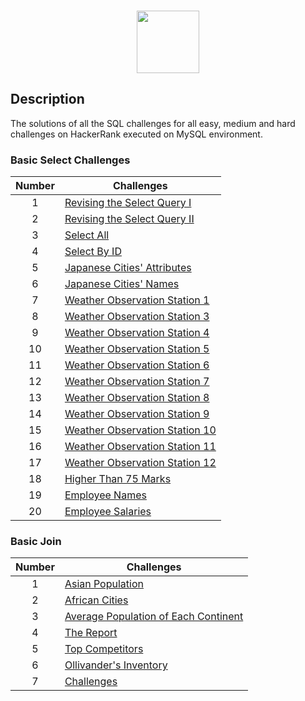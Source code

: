 <p align="center">  
	<br>
	<a href="https://www.hackerrank.com/shawan_sm">
        <img height=100 src="https://d3keuzeb2crhkn.cloudfront.net/hackerrank/assets/styleguide/logo_wordmark-f5c5eb61ab0a154c3ed9eda24d0b9e31.svg"> 
    </a>
    <br>
</p>

## Description
The solutions of all the SQL challenges for all easy, medium and hard challenges on HackerRank executed on MySQL environment.


### Basic Select Challenges

| Number | Challenges |
|:------:|------------|
| 1 | [Revising the Select Query I](https://www.hackerrank.com/challenges/revising-the-select-query/problem) |
| 2 | [Revising the Select Query II](https://www.hackerrank.com/challenges/revising-the-select-query-2/problem) |
| 3 | [Select All](https://www.hackerrank.com/challenges/select-all-sql/problem) |
| 4 | [Select By ID](https://www.hackerrank.com/challenges/select-by-id/problem) |
| 5 | [Japanese Cities' Attributes](https://www.hackerrank.com/challenges/japanese-cities-attributes/problem) |
| 6 | [Japanese Cities' Names](https://www.hackerrank.com/challenges/japanese-cities-name/problem) |
| 7 | [Weather Observation Station 1](https://www.hackerrank.com/challenges/weather-observation-station-1/problem) | 
| 8 | [Weather Observation Station 3](https://www.hackerrank.com/challenges/weather-observation-station-3/problem) |
| 9 | [Weather Observation Station 4](https://www.hackerrank.com/challenges/weather-observation-station-4/problem) | 
| 10| [Weather Observation Station 5](https://www.hackerrank.com/challenges/weather-observation-station-5/problem) | 
| 11| [Weather Observation Station 6](https://www.hackerrank.com/challenges/weather-observation-station-6/problem) | 
| 12| [Weather Observation Station 7](https://www.hackerrank.com/challenges/weather-observation-station-7/problem) | 
| 13| [Weather Observation Station 8](https://www.hackerrank.com/challenges/weather-observation-station-8/problem) | 
| 14| [Weather Observation Station 9](https://www.hackerrank.com/challenges/weather-observation-station-9/problem) | 
| 15| [Weather Observation Station 10](https://www.hackerrank.com/challenges/weather-observation-station-10/problem) | 
| 16| [Weather Observation Station 11](https://www.hackerrank.com/challenges/weather-observation-station-11/problem) | 
| 17| [Weather Observation Station 12](https://www.hackerrank.com/challenges/weather-observation-station-12/problem) | 
| 18| [Higher Than 75 Marks](https://www.hackerrank.com/challenges/more-than-75-marks/problem) | 
| 19| [Employee Names](https://www.hackerrank.com/challenges/name-of-employees/problem) | 
| 20| [Employee Salaries](https://www.hackerrank.com/challenges/salary-of-employees/problem) |


### Basic Join

| Number | Challenges |
|:------:|------------|
| 1 | [Asian Population](https://www.hackerrank.com/challenges/asian-population/problem) | 
| 2 | [African Cities](https://www.hackerrank.com/challenges/african-cities/problem) |
| 3 | [Average Population of Each Continent](https://www.hackerrank.com/challenges/average-population-of-each-continent/problem) | 
| 4 | [The Report](https://www.hackerrank.com/challenges/the-report/submissions/code/94188063) |
| 5 | [Top Competitors](https://www.hackerrank.com/challenges/full-score/problem) | 
| 6 | [Ollivander's Inventory](https://www.hackerrank.com/challenges/harry-potter-and-wands/problem) | 
| 7 | [Challenges](https://www.hackerrank.com/challenges/challenges/problem) | 
